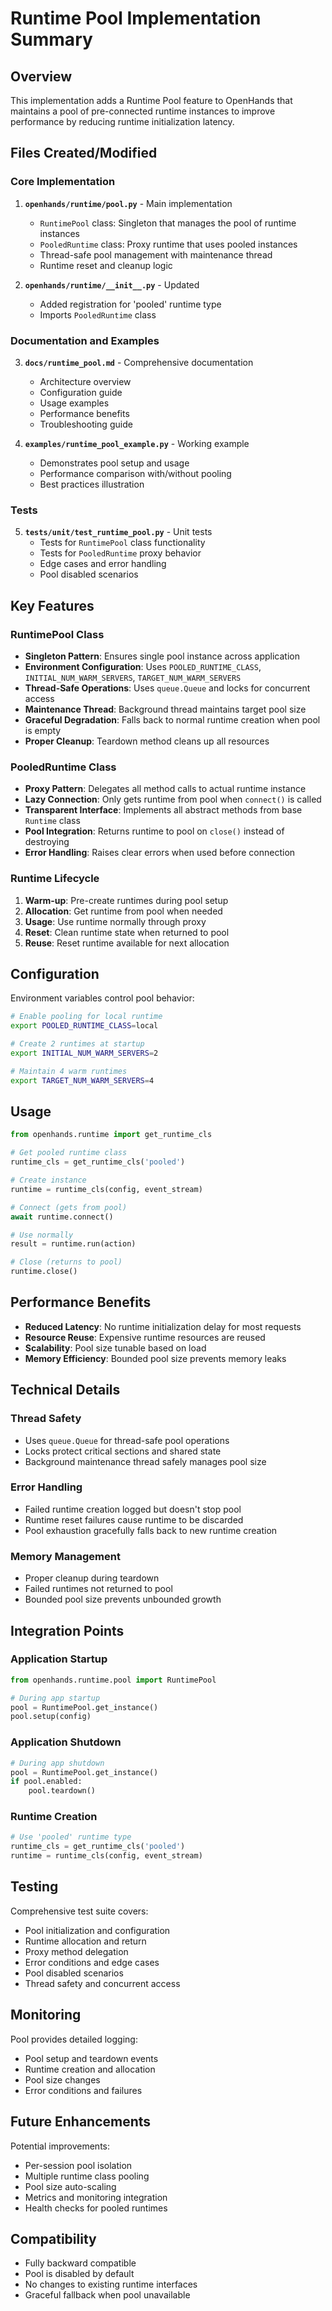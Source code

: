 # Runtime Pool Implementation Summary

## Overview

This implementation adds a Runtime Pool feature to OpenHands that maintains a pool of pre-connected runtime instances to improve performance by reducing runtime initialization latency.

## Files Created/Modified

### Core Implementation

1. **`openhands/runtime/pool.py`** - Main implementation
   - `RuntimePool` class: Singleton that manages the pool of runtime instances
   - `PooledRuntime` class: Proxy runtime that uses pooled instances
   - Thread-safe pool management with maintenance thread
   - Runtime reset and cleanup logic

2. **`openhands/runtime/__init__.py`** - Updated
   - Added registration for 'pooled' runtime type
   - Imports `PooledRuntime` class

### Documentation and Examples

3. **`docs/runtime_pool.md`** - Comprehensive documentation
   - Architecture overview
   - Configuration guide
   - Usage examples
   - Performance benefits
   - Troubleshooting guide

4. **`examples/runtime_pool_example.py`** - Working example
   - Demonstrates pool setup and usage
   - Performance comparison with/without pooling
   - Best practices illustration

### Tests

5. **`tests/unit/test_runtime_pool.py`** - Unit tests
   - Tests for `RuntimePool` class functionality
   - Tests for `PooledRuntime` proxy behavior
   - Edge cases and error handling
   - Pool disabled scenarios

## Key Features

### RuntimePool Class

- **Singleton Pattern**: Ensures single pool instance across application
- **Environment Configuration**: Uses `POOLED_RUNTIME_CLASS`, `INITIAL_NUM_WARM_SERVERS`, `TARGET_NUM_WARM_SERVERS`
- **Thread-Safe Operations**: Uses `queue.Queue` and locks for concurrent access
- **Maintenance Thread**: Background thread maintains target pool size
- **Graceful Degradation**: Falls back to normal runtime creation when pool is empty
- **Proper Cleanup**: Teardown method cleans up all resources

### PooledRuntime Class

- **Proxy Pattern**: Delegates all method calls to actual runtime instance
- **Lazy Connection**: Only gets runtime from pool when `connect()` is called
- **Transparent Interface**: Implements all abstract methods from base `Runtime` class
- **Pool Integration**: Returns runtime to pool on `close()` instead of destroying
- **Error Handling**: Raises clear errors when used before connection

### Runtime Lifecycle

1. **Warm-up**: Pre-create runtimes during pool setup
2. **Allocation**: Get runtime from pool when needed
3. **Usage**: Use runtime normally through proxy
4. **Reset**: Clean runtime state when returned to pool
5. **Reuse**: Reset runtime available for next allocation

## Configuration

Environment variables control pool behavior:

```bash
# Enable pooling for local runtime
export POOLED_RUNTIME_CLASS=local

# Create 2 runtimes at startup
export INITIAL_NUM_WARM_SERVERS=2

# Maintain 4 warm runtimes
export TARGET_NUM_WARM_SERVERS=4
```

## Usage

```python
from openhands.runtime import get_runtime_cls

# Get pooled runtime class
runtime_cls = get_runtime_cls('pooled')

# Create instance
runtime = runtime_cls(config, event_stream)

# Connect (gets from pool)
await runtime.connect()

# Use normally
result = runtime.run(action)

# Close (returns to pool)
runtime.close()
```

## Performance Benefits

- **Reduced Latency**: No runtime initialization delay for most requests
- **Resource Reuse**: Expensive runtime resources are reused
- **Scalability**: Pool size tunable based on load
- **Memory Efficiency**: Bounded pool size prevents memory leaks

## Technical Details

### Thread Safety
- Uses `queue.Queue` for thread-safe pool operations
- Locks protect critical sections and shared state
- Background maintenance thread safely manages pool size

### Error Handling
- Failed runtime creation logged but doesn't stop pool
- Runtime reset failures cause runtime to be discarded
- Pool exhaustion gracefully falls back to new runtime creation

### Memory Management
- Proper cleanup during teardown
- Failed runtimes not returned to pool
- Bounded pool size prevents unbounded growth

## Integration Points

### Application Startup
```python
from openhands.runtime.pool import RuntimePool

# During app startup
pool = RuntimePool.get_instance()
pool.setup(config)
```

### Application Shutdown
```python
# During app shutdown
pool = RuntimePool.get_instance()
if pool.enabled:
    pool.teardown()
```

### Runtime Creation
```python
# Use 'pooled' runtime type
runtime_cls = get_runtime_cls('pooled')
runtime = runtime_cls(config, event_stream)
```

## Testing

Comprehensive test suite covers:
- Pool initialization and configuration
- Runtime allocation and return
- Proxy method delegation
- Error conditions and edge cases
- Pool disabled scenarios
- Thread safety and concurrent access

## Monitoring

Pool provides detailed logging:
- Pool setup and teardown events
- Runtime creation and allocation
- Pool size changes
- Error conditions and failures

## Future Enhancements

Potential improvements:
- Per-session pool isolation
- Multiple runtime class pooling
- Pool size auto-scaling
- Metrics and monitoring integration
- Health checks for pooled runtimes

## Compatibility

- Fully backward compatible
- Pool is disabled by default
- No changes to existing runtime interfaces
- Graceful fallback when pool unavailable
